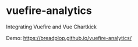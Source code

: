 # vuefire-analytics
Integrating Vuefire and Vue Chartkick

Demo: https://breadplop.github.io/vuefire-analytics/

